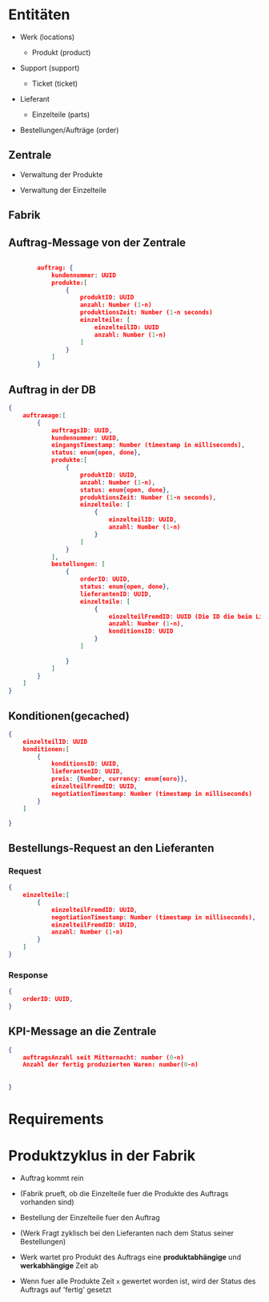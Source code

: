# Entitäten

* Werk (locations)
    * Produkt (product)

* Support (support)
    * Ticket (ticket)

* Lieferant
    * Einzelteile (parts)

* Bestellungen/Aufträge (order)

## Zentrale

* Verwaltung der Produkte
    
* Verwaltung der Einzelteile

## Fabrik

## Auftrag-Message von der Zentrale
``` json

        auftrag: {
            kundennummer: UUID
            produkte:[
                {    
                    produktID: UUID
                    anzahl: Number (1-n)
                    produktionsZeit: Number (1-n seconds)
                    einzelteile: [
                        einzelteilID: UUID
                        anzahl: Number (1-n)
                    ]
                }
            ]
        }
```

## Auftrag in der DB
``` json
{
    auftraeage:[
        {    
            auftragsID: UUID,
            kundennummer: UUID,
            eingangsTimestamp: Number (timestamp in milliseconds),
            status: enum{open, done},
            produkte:[
                {
                    produktID: UUID,
                    anzahl: Number (1-n),
                    status: enum{open, done},
                    produktionsZeit: Number (1-n seconds),
                    einzelteile: [
                        {
                            einzelteilID: UUID,
                            anzahl: Number (1-n)
                        }
                    ]
                }
            ],
            bestellungen: [
                {
                    orderID: UUID,
                    status: enum{open, done},
                    lieferantenID: UUID,
                    einzelteile: [
                        {
                            einzelteilFremdID: UUID (Die ID die beim Lieferanten hinterlegt ist),
                            anzahl: Number (1-n),
                            konditionsID: UUID
                        }
                    ]
                    
                }
            ]
        }
    ]
}
```

## Konditionen(gecached)
``` json
{	
    einzelteilID: UUID
    konditionen:[
        {
            konditionsID: UUID,
            lieferantenID: UUID,
            preis: {Number, currency: enum{euro}},
            einzelteilFremdID: UUID,
            negotiationTimestamp: Number (timestamp in milliseconds)
        }
    ]

}
```

## Bestellungs-Request an den Lieferanten
### Request
``` json
{	
    einzelteile:[ 
        {
    		einzelteilFremdID: UUID,
    		negotiationTimestamp: Number (timestamp in milliseconds),
    		einzelteilFremdID: UUID,
    		anzahl: Number (1-n)
    	}
    ]
}
```
### Response 
``` json
{
    orderID: UUID,
}
```

## KPI-Message an die Zentrale
``` json
{	
    auftragsAnzahl seit Mitternacht: number (0-n)
    Anzahl der fertig produzierten Waren: number(0-n)
    
    
}
```
# Requirements



# Produktzyklus in der Fabrik

* Auftrag kommt rein

* (Fabrik prueft, ob die Einzelteile fuer die Produkte des Auftrags vorhanden sind)

* Bestellung der Einzelteile fuer den Auftrag

* (Werk Fragt zyklisch bei den Lieferanten nach dem Status seiner Bestellungen)

* Werk wartet pro Produkt des Auftrags eine **produktabhängige** und **werkabhängige** Zeit ab

* Wenn fuer alle Produkte Zeit `x` gewertet worden ist, wird der Status des Auftrags auf 'fertig' gesetzt 

# 